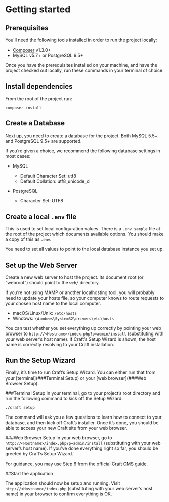 # Getting started

## Prerequisites

You'll need the following tools installed in order to run the project locally:

-   [Composer](https://getcomposer.org/download/) v1.3.0+
-   MySQL v5.7+ or PostgreSQL 9.5+

Once you have the prerequisites installed on your machine, and have the project checked out locally, run these commands in your terminal of choice:

## Install dependencies

From the root of the project run:

```shell script
composer install
```

## Create a Database

Next up, you need to create a database for the project. Both MySQL 5.5+ and PostgreSQL 9.5+ are supported.

If you’re given a choice, we recommend the following database settings in most cases:

-   MySQL

    -   Default Character Set: utf8
    -   Default Collation: utf8_unicode_ci

-   PostgreSQL

    -   Character Set: UTF8

## Create a local `.env` file

This is used to set local configuration values. There is a `.env.sample` file at the root of the project which documents available options. You should make a copy of this as `.env`.

You need to set all values to point to the local database instance you set up.

## Set up the Web Server
Create a new web server to host the project. Its document root (or “webroot”) should point to the `web/` directory.

If you’re not using MAMP or another localhosting tool, you will probably need to update your hosts file, so your computer knows to route requests to your chosen host name to the local computer.

-   macOS/Linux/Unix: `/etc/hosts`
-   Windows: `\Windows\System32\drivers\etc\hosts`

You can test whether you set everything up correctly by pointing your web browser to `http://<Hostname>/index.php?p=admin/install` (substituting <Hostname> with your web server’s host name). If Craft’s Setup Wizard is shown, the host name is correctly resolving to your Craft installation.

## Run the Setup Wizard
Finally, it’s time to run Craft’s Setup Wizard. You can either run that from your [terminal](###Terminal Setup) or your [web browser](###Web Browser Setup).

###Terminal Setup
In your terminal, go to your project’s root directory and run the following command to kick off the Setup Wizard:

```shell script
./craft setup
```

The command will ask you a few questions to learn how to connect to your database, and then kick off Craft’s installer. Once it’s done, you should be able to access your new Craft site from your web browser.

###Web Browser Setup
In your web browser, go to `http://<Hostname>/index.php?p=admin/install` (substituting <Hostname> with your web server’s host name). If you’ve done everything right so far, you should be greeted by Craft’s Setup Wizard.`

For guidance, you may use Step 6 from the official [Craft CMS guide](https://docs.craftcms.com/v3/installation.html#step-6-run-the-setup-wizard).

##Start the application

The application should now be setup and running. Visit `http://<Hostname>/index.php` (substituting <Hostname> with your web server’s host name) in your browser to confirm everything is OK.
